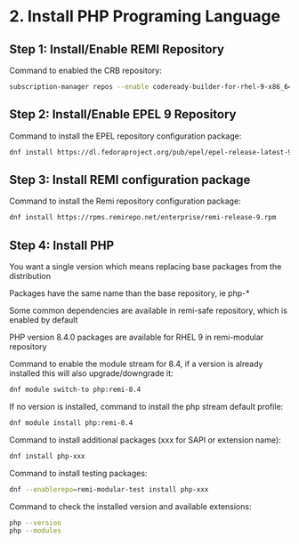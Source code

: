 # 2. Install PHP Programing Language

## Step 1: Install/Enable REMI Repository

Command to enabled the CRB repository:
```bash
subscription-manager repos --enable codeready-builder-for-rhel-9-x86_64-rpms
```
## Step 2: Install/Enable EPEL 9 Repository

Command to install the EPEL repository configuration package:

```bash
dnf install https://dl.fedoraproject.org/pub/epel/epel-release-latest-9.noarch.rpm
```

## Step 3: Install REMI configuration package

Command to install the Remi repository configuration package:

```bash
dnf install https://rpms.remirepo.net/enterprise/remi-release-9.rpm
```

## Step 4: Install PHP

You want a single version which means replacing base packages from the distribution

Packages have the same name than the base repository, ie php-*

Some common dependencies are available in remi-safe repository, which is enabled by default

PHP version 8.4.0 packages are available for RHEL 9 in remi-modular repository

Command to enable the module stream for 8.4, if a version is already installed this will also upgrade/downgrade it:

```bash
dnf module switch-to php:remi-8.4
```

If no version is installed, command to install the php stream default profile:

```bash
dnf module install php:remi-8.4
```

Command to install additional packages (xxx for SAPI or extension name):

```bash
dnf install php-xxx
```

Command to install testing packages:

```bash
dnf --enablerepo=remi-modular-test install php-xxx
```

Command to check the installed version and available extensions:

```bash
php --version
php --modules
```